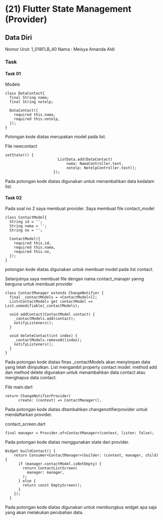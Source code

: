 # (21) Flutter State Management (Provider)
## Data Diri

Nomor Urut: 1_018FLB_40
Nama : Meisya Amanda Aldi

### Task
#### Task 01
Models
```
class DataContact{
  final String nama;
  final String notelp;

  DataContact({
    required this.nama,
    required this.notelp,
  });
}
```
Potongan kode diatas merupakan model pada list. 

File newcontact
```
setState(() {
                        ListData.add(DataContact(
                            nama: NamaController.text,
                            notelp: NotelpController.text));
                      });
```
Pada potongan kode diatas digunakan untuk menambahkan data kedalam list.

#### Task 02
Pada soal no 2 saya membuat provider.
Saya membuat file contact_model
```
class ContactModel{
  String id = '';
  String nama = '';
  String no = '';

  ContactModel({
    required this.id,
    required this.nama,
    required this.no,
  });
}
```
potongan kode diatas digunakan untuk membuat model pada list contact.

Selanjutnya saya membuat file dengan nama contact_manajer yanng berguna untuk membuat provider
```
class ContactManager extends ChangeNotifier {
  final _contactModels = <ContactModel>[];
  List<ContactModel> get contactModel => List.unmodifiable(_contactModels);

  void addContact(ContactModel contact) {
    _contactModels.add(contact);
    notifyListeners();
  }

  void deleteContact(int index) {
    _contactModels.removeAt(index);
    notifyListeners();
  }
}
```
Pada potongan kode diatas finas _contactModels akan menyimpan data yang telah diinputkan. List<ContactModel> mengambil property contact model. method add dan method delete digunakan untuk menambahkan data contact atau menghapus data contact.

File main.dart 
```
return ChangeNotifierProvider(
      create: (context) => ContactManager(),
```
Pada potongan kode diatas ditambahkan changenotifierprovider untuk mendaftarkan provider.

contact_screen.dart
```
final manager = Provider.of<ContactManager>(context, listen: false);
```
Pada potongan kode diatas menggunakan state dari provider.
```
Widget buildContact() {
    return Consumer<ContactManager>(builder: (context, manager, child) {
      if (manager.contactModel.isNotEmpty) {
        return ContactListScreen(
          manager: manager,
        );
      } else {
        return const EmptyScreen();
      }
    });
  }
```
Pada potongan kode diatas digunakan untuk membungkus widget apa saja yang akan melakukan perubahan data.
